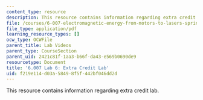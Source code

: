 ```yaml
---
content_type: resource
description: This resource contains information regarding extra credit lab.
file: /courses/6-007-electromagnetic-energy-from-motors-to-lasers-spring-2011/f219e114d03a58498f5f442bf046dd2d_MIT6_007S11_lab6.pdf
file_type: application/pdf
learning_resource_types: []
ocw_type: OCWFile
parent_title: Lab Videos
parent_type: CourseSection
parent_uid: 2421c81f-1aa3-b66f-da43-e569b0690de9
resourcetype: Document
title: '6.007 Lab 6: Extra Credit Lab'
uid: f219e114-d03a-5849-8f5f-442bf046dd2d
---
```

This resource contains information regarding extra credit lab.

